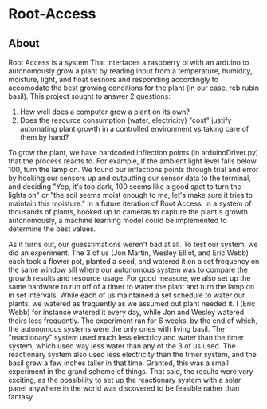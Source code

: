 # Root-Access

## About

Root Access is a system That interfaces a raspberry pi with an arduino to autonomously grow a plant by reading input from a temperature, humidity, moisture, light, and
float sesnors and responding accordingly to accomodate the best growing conditions for the plant (in our case, reb rubin basil). This project sought to answer 2 questions:

1. How well does a computer grow a plant on its own?
2. Does the resource consumption (water, electricity) "cost" justify automating plant growth in a controlled environment vs taking care of them by hand?

To grow the plant, we have hardcoded inflection points (in arduinoDriver.py) that the process reacts to. For example, If the ambient light level falls below 100,
turn the lamp on. We found our inflections points through trial and error by hooking our sensors up and outputting our sensor data to the terminal, and deciding "Yep,
it's too dark, 100 seems like a good spot to turn the lights on" or "the soil seems moist enough to me, let's make sure it tries to maintain this moisture." In a future
iteration of Root Access, in a system of thousands of plants, hooked up to cameras to capture the plant's growth autonomously, a machine learning model could be
implemented to determine the best values.

As it turns out, our guesstimations weren't bad at all. To test our system, we did an experiment. The 3 of us (Jon Martin, Wesley Elliot, and Eric Webb) each took a
flower pot, planted a seed, and watered it on a set frequency on the same window sill where our autonomous system was to compare the growth results and resource usage.
For good measure, we also set up the same hardware to run off of a timer to water the plant and turn the lamp on in set intervals. While each of us maintained a set
schedule to water our plants, we watered as frequently as we assumed out plant needed it. I (Eric Webb) for instance watered it every day, while Jon and Wesley watered
theirs less frequently. The experiment ran for 6 weeks, by the end of which, the autonomous systems were the only ones with living basil. The "reactionary" system used
much less electricy and water than the timer system, which used way less water than any of the 3 of us used. The reactionary system also used less electricity than the
timer system, and the basil grew a few inches taller in that time. Granted, this was a small experiment in the grand scheme of things. That said, the results were very
exciting, as the possibility to set up the reactionary system with a solar panel anywhere in the world was discovered to be feasible rather than fantasy
